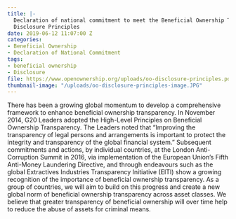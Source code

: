 ```yaml
---
title: |-
  Declaration of national commitment to meet the Beneficial Ownership Transparency
  Disclosure Principles
date: 2019-06-12 11:07:00 Z
categories:
- Beneficial Ownership
- Declaration of National Commitment
tags:
- beneficial ownership
- Disclosure
file: https://www.openownership.org/uploads/oo-disclosure-principles.pdf
thumbnail-image: "/uploads/oo-disclosure-principles-image.JPG"
---
```


There has been a growing global momentum to develop a comprehensive framework to enhance beneficial ownership transparency. In November 2014, G20 Leaders adopted the High-Level Principles on Beneficial Ownership Transparency. The Leaders noted that “Improving the transparency of legal persons and arrangements is important to protect the integrity and transparency of the global financial system.” Subsequent commitments and actions, by individual countries, at the London Anti-Corruption Summit in 2016, via implementation of the European Union’s Fifth Anti-Money Laundering Directive, and through endeavours such as the global Extractives Industries Transparency Initiative (EITI) show a growing recognition of the importance of beneficial ownership transparency. As a group of countries, we will aim to build on this progress and create a new global norm of beneficial ownership transparency across asset classes. We believe that greater transparency of beneficial ownership will over time help to reduce the abuse of assets for criminal means.